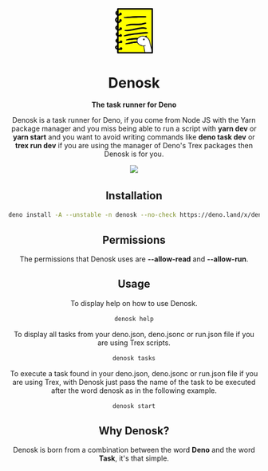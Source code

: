 <div align="center">
   <img width="15%" src="./src/logo.png" alt="#">
   <h1>Denosk</h1
      
**The task runner for Deno**
      
   Denosk is a task runner for Deno, if you come from Node JS with the Yarn package manager and you miss being able to run a script with **yarn dev** or **yarn start** and you want to avoid writing commands like **deno task dev** or **trex run dev** if you are using the manager of Deno's Trex packages then Denosk is for you.

   <a href="https://www.buymeacoffee.com/erikgiovani" target="_blank">
      <img width="20%" src="https://helloimjessa.files.wordpress.com/2021/06/bmc-button.png">
   </a>
</div>

<div align="center">
   <h2>Installation</h2>
   
   ```bash
   deno install -A --unstable -n denosk --no-check https://deno.land/x/denosk/cli.ts
   ```
</div>

<div align="center">
   <h2>Permissions</h2>
   
The permissions that Denosk uses are **--allow-read** and **--allow-run**.
</div>

<div align="center">
   <h2>Usage</h2>
   
To display help on how to use Denosk.
```bash
denosk help
```

To display all tasks from your deno.json, deno.jsonc or run.json file if you are using Trex scripts.
```bash
denosk tasks
```

To execute a task found in your deno.json, deno.jsonc or run.json file if you are using Trex, with Denosk just pass the name of the task to be executed after the word denosk as in the following example.
```bash
denosk start
```
</div>


<div align="center">
   <h2>Why Denosk?</h2>
   
Denosk is born from a combination between the word **Deno** and the word **Task**, it's that simple.
</div>